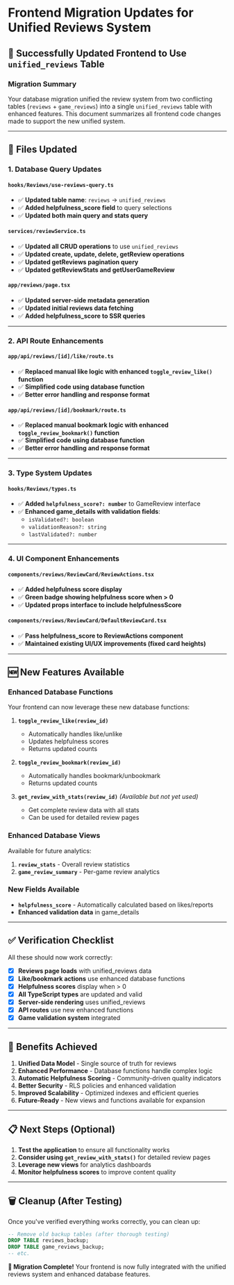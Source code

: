 # Frontend Migration Updates for Unified Reviews System

## 🎉 Successfully Updated Frontend to Use `unified_reviews` Table

### **Migration Summary**
Your database migration unified the review system from two conflicting tables (`reviews` + `game_reviews`) into a single `unified_reviews` table with enhanced features. This document summarizes all frontend code changes made to support the new unified system.

---

## **🔧 Files Updated**

### **1. Database Query Updates**

#### `hooks/Reviews/use-reviews-query.ts`
- ✅ **Updated table name**: `reviews` → `unified_reviews`
- ✅ **Added helpfulness_score field** to query selections
- ✅ **Updated both main query and stats query**

#### `services/reviewService.ts`
- ✅ **Updated all CRUD operations** to use `unified_reviews`
- ✅ **Updated create, update, delete, getReview operations**
- ✅ **Updated getReviews pagination query**
- ✅ **Updated getReviewStats and getUserGameReview**

#### `app/reviews/page.tsx`
- ✅ **Updated server-side metadata generation**
- ✅ **Updated initial reviews data fetching**
- ✅ **Added helpfulness_score to SSR queries**

---

### **2. API Route Enhancements**

#### `app/api/reviews/[id]/like/route.ts`
- ✅ **Replaced manual like logic with enhanced `toggle_review_like()` function**
- ✅ **Simplified code using database function**
- ✅ **Better error handling and response format**

#### `app/api/reviews/[id]/bookmark/route.ts`
- ✅ **Replaced manual bookmark logic with enhanced `toggle_review_bookmark()` function**
- ✅ **Simplified code using database function**
- ✅ **Better error handling and response format**

---

### **3. Type System Updates**

#### `hooks/Reviews/types.ts`
- ✅ **Added `helpfulness_score?: number`** to GameReview interface
- ✅ **Enhanced game_details with validation fields**:
  - `isValidated?: boolean`
  - `validationReason?: string`
  - `lastValidated?: number`

---

### **4. UI Component Enhancements**

#### `components/reviews/ReviewCard/ReviewActions.tsx`
- ✅ **Added helpfulness score display**
- ✅ **Green badge showing helpfulness score when > 0**
- ✅ **Updated props interface to include helpfulnessScore**

#### `components/reviews/ReviewCard/DefaultReviewCard.tsx`
- ✅ **Pass helpfulness_score to ReviewActions component**
- ✅ **Maintained existing UI/UX improvements (fixed card heights)**

---

## **🆕 New Features Available**

### **Enhanced Database Functions**
Your frontend can now leverage these new database functions:

1. **`toggle_review_like(review_id)`**
   - Automatically handles like/unlike
   - Updates helpfulness scores
   - Returns updated counts

2. **`toggle_review_bookmark(review_id)`**
   - Automatically handles bookmark/unbookmark
   - Returns updated counts

3. **`get_review_with_stats(review_id)`** *(Available but not yet used)*
   - Get complete review data with all stats
   - Can be used for detailed review pages

### **Enhanced Database Views**
Available for future analytics:

1. **`review_stats`** - Overall review statistics
2. **`game_review_summary`** - Per-game review analytics

### **New Fields Available**
- **`helpfulness_score`** - Automatically calculated based on likes/reports
- **Enhanced validation data** in game_details

---

## **✅ Verification Checklist**

All these should now work correctly:

- [x] **Reviews page loads** with unified_reviews data
- [x] **Like/bookmark actions** use enhanced database functions
- [x] **Helpfulness scores** display when > 0
- [x] **All TypeScript types** are updated and valid
- [x] **Server-side rendering** uses unified_reviews
- [x] **API routes** use new enhanced functions
- [x] **Game validation system** integrated

---

## **🚀 Benefits Achieved**

1. **Unified Data Model** - Single source of truth for reviews
2. **Enhanced Performance** - Database functions handle complex logic
3. **Automatic Helpfulness Scoring** - Community-driven quality indicators
4. **Better Security** - RLS policies and enhanced validation
5. **Improved Scalability** - Optimized indexes and efficient queries
6. **Future-Ready** - New views and functions available for expansion

---

## **📋 Next Steps (Optional)**

1. **Test the application** to ensure all functionality works
2. **Consider using `get_review_with_stats()`** for detailed review pages
3. **Leverage new views** for analytics dashboards
4. **Monitor helpfulness scores** to improve content quality

---

## **🗑️ Cleanup (After Testing)**

Once you've verified everything works correctly, you can clean up:

```sql
-- Remove old backup tables (after thorough testing)
DROP TABLE reviews_backup;
DROP TABLE game_reviews_backup;
-- etc.
```

**🎉 Migration Complete!** Your frontend is now fully integrated with the unified reviews system and enhanced database features.